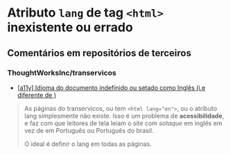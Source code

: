 # Atributo `lang` de tag `<html>` inexistente ou errado

## Comentários em repositórios de terceiros

### ThoughtWorksInc/transervicos
- [[a11y] Idioma do documento indefinido ou setado como Inglês (i.e diferente de <html lang="pt">)](https://github.com/ThoughtWorksInc/transervicos/issues/113)

> As páginas do transervicos, ou tem `<html lang="en">`, ou o atributo lang simplesmente não existe. Isso é um problema de **acessibilidade**, e faz com que leitores de tela leiam o site com _sotaque_ em inglês em vez de em Português ou Português do brasil.
>
>
> O ideal é definir o lang em todas as páginas.